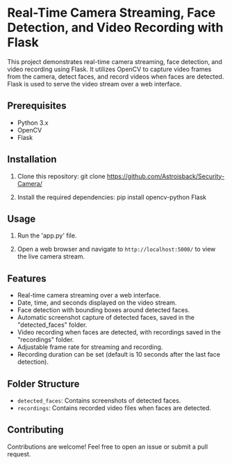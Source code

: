 # Real-Time Camera Streaming, Face Detection, and Video Recording with Flask

This project demonstrates real-time camera streaming, face detection, and video recording using Flask. It utilizes OpenCV to capture video frames from the camera, detect faces, and record videos when faces are detected. Flask is used to serve the video stream over a web interface.

## Prerequisites

- Python 3.x
- OpenCV
- Flask

## Installation

1. Clone this repository:
git clone https://github.com/Astroisback/Security-Camera/


2. Install the required dependencies:
pip install opencv-python Flask

## Usage

1. Run the 'app.py' file.

2. Open a web browser and navigate to `http://localhost:5000/` to view the live camera stream.


## Features

- Real-time camera streaming over a web interface.
- Date, time, and seconds displayed on the video stream.
- Face detection with bounding boxes around detected faces.
- Automatic screenshot capture of detected faces, saved in the "detected_faces" folder.
- Video recording when faces are detected, with recordings saved in the "recordings" folder.
- Adjustable frame rate for streaming and recording.
- Recording duration can be set (default is 10 seconds after the last face detection).

## Folder Structure

- `detected_faces`: Contains screenshots of detected faces.
- `recordings`: Contains recorded video files when faces are detected.

## Contributing

Contributions are welcome! Feel free to open an issue or submit a pull request.
